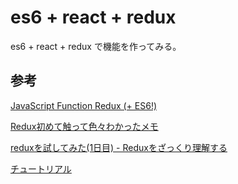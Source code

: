 # es6 + react + redux
es6 + react + redux  で機能を作ってみる。


## 参考
[JavaScript Function Redux (+ ES6!)](http://jaysoo.ca/2014/10/30/javascript-function-redux/)

[Redux初めて触って色々わかったメモ](http://qiita.com/inuscript/items/8dc5af052a858023287f)

[reduxを試してみた(1日目) - Reduxをざっくり理解する](http://qiita.com/kompiro/items/7ddca41bef00444e14c7)

[チュートリアル](https://facebook.github.io/react/docs/tutorial-ja-JP.html)